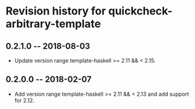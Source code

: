 # Revision history for quickcheck-arbitrary-template

## 0.2.1.0 -- 2018-08-03
* Update version range template-haskell >= 2.11 && < 2.15.

## 0.2.0.0 -- 2018-02-07

* Add version range template-haskell >= 2.11 && < 2.13 and add support for 2.12.
